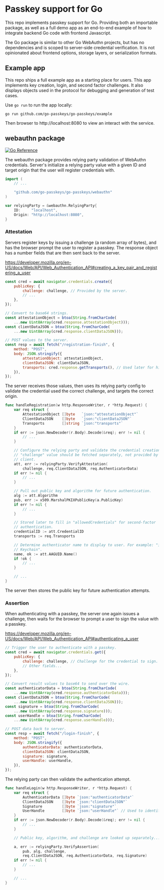 # Passkey support for Go

This repo implements passkey support for Go. Providing both an importable
package, as well as a full demo app as an end-to-end example of how to integrate
backend Go code with frontend Javascript.

The Go package is similar to other Go WebAuthn projects, but has no dependencies
and is scoped to server-side credential verification. It is not opinionated
about frontend options, storage layers, or serialization formats.

## Example app

This repo ships a full example app as a starting place for users. This app
implements key creation, login, and second factor challenges. It also displays
objects used in the protocol for debugging and generation of test cases.

Use `go run` to run the app locally:

```
go run github.com/go-passkeys/go-passkeys/example
```

Then browser to http://localhost:8080 to view an interact with the service.

## webauthn package

[![Go Reference](https://pkg.go.dev/badge/github.com/go-passkeys/go-passkeys/webauthn.svg)](https://pkg.go.dev/github.com/go-passkeys/go-passkeys/webauthn)

The webauthn package provides relying party validation of WebAuthn credentials.
Server's initialize a relying party value with a given ID and target origin that
the user will register credentials with.

```go
import (
	// ...

	"github.com/go-passkeys/go-passkeys/webauthn"
)

var relyingParty = &webauthn.RelyingParty{
	ID:     "localhost",
	Origin: "http://localhost:8080",
}
```

### Attestation

Servers register keys by issuing a challenge (a random array of bytes), and has
the browser prompt the user to register a passkey. The response object has a
number fields that are then sent back to the server.

https://developer.mozilla.org/en-US/docs/Web/API/Web_Authentication_API#creating_a_key_pair_and_registering_a_user

```javascript
const cred = await navigator.credentials.create({
	publicKey: {
		challenge: challenge, // Provided by the server.
		// ...
	},
});

// Convert to base64 strings.
const attestationObject = btoa(String.fromCharCode(
	...new Uint8Array(cred.response.attestationObject)));
const clientDataJSON = btoa(String.fromCharCode(
	...new Uint8Array(cred.response.clientDataJSON)));

// POST values to the server.
const resp = await fetch("/registration-finish", {
	method: "POST",
	body: JSON.stringify({
		attestationObject: attestationObject,
		clientDataJSON: clientDataJSON,
		transports: cred.response.getTransports(), // Used later for hints.
	}),
});
```

The server receives those values, then uses its relying party config to
validate the credential used the correct challenge, and targets the correct
origin.

```go
func handleRegistration(w http.ResponseWriter, r *http.Request) {
	var req struct {
		AttestationObject []byte   `json:"attestationObject"`
		ClientDataJSON    []byte   `json:"clientDataJSON"`
		Transports        []string `json:"transports"`
	}
	if err := json.NewDecoder(r.Body).Decode(&req); err != nil {
		// ...
	}

	// Configure the relying party and validate the credential creation. The
	// "challenge" value should be fetched separately, not provided by the
	// client.
	att, err := relyingParty.VerifyAttestation(
		challenge, req.ClientDataJSON, req.AuthenticatorData)
	if err != nil {
		// ...
	}

	// Pull out public key and algorithm for future authentication.
	alg := att.Algorithm
	pub, err := x509.MarshalPKIXPublicKey(a.PublicKey)
	if err != nil {
		// ...
	}

	// Stored later to fill in "allowedCredentials" for second-factor
	// authentication.
	credentialID := att.CredentialID
	transports := req.Transports

	// Determine authenticator name to display to user. For example: "iCloud
	// Keychain".
	name, ok := att.AAGUID.Name()
	if !ok {
		// ...
	}

	// ...
}
```

The server then stores the public key for future authentication attempts.

### Assertion

When authenticating with a passkey, the server one again issues a challenge,
then waits for the browser to prompt a user to sign the value with a passkey.

https://developer.mozilla.org/en-US/docs/Web/API/Web_Authentication_API#authenticating_a_user

```javascript
// Trigger the user to authenticate with a passkey.
const cred = await navigator.credentials.get({
	publicKey: {
		challenge: challenge, // Challenge for the credential to sign.
		// Other fields...
	},
});

// Convert result values to base64 to send over the wire.
const authenticatorData = btoa(String.fromCharCode(
	...new Uint8Array(cred.response.authenticatorData)));
const clientDataJSON = btoa(String.fromCharCode(
	...new Uint8Array(cred.response.clientDataJSON)));
const signature = btoa(String.fromCharCode(
	...new Uint8Array(cred.response.signature)));
const userHandle = btoa(String.fromCharCode(
	...new Uint8Array(cred.response.userHandle)));

// POST data back to server.
const resp = await fetch("/login-finish", {
	method: "POST",
	body: JSON.stringify({
		authenticatorData: authenticatorData,
		clientDataJSON: clientDataJSON,
		signature: signature,
		userHandle: userHandle,
	}),
});
```

The relying party can then validate the authentication attempt.

```go
func handleLogin(w http.ResponseWriter, r *http.Request) {
	var req struct {
		AuthenticatorData []byte `json:"authenticatorData"`
		ClientDataJSON    []byte `json:"clientDataJSON"`
		Signature         []byte `json:"signature"`
		UserHandle        []byte `json:"userHandle"` // Used to identify the public key.
	}
	if err := json.NewDecoder(r.Body).Decode(&req); err != nil {
		// ...
	}

	// Public key, algorithm, and challenge are looked up separately...

	a, err := relyingParty.VerifyAssertion(
		pub, alg, challenge,
		req.ClientDataJSON, req.AuthenticatorData, req.Signature)
	if err != nil {
		// ...
	}

	// ...
}
```
